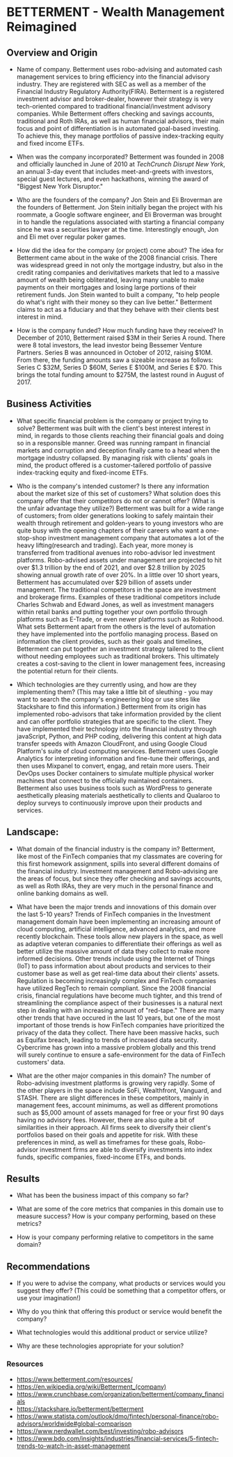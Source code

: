 # BETTERMENT - Wealth Management Reimagined

## Overview and Origin

* Name of company. Betterment uses robo-advising and automated cash management services to bring efficiency into the financial advisory industry. They are registered with SEC as well as a member of the Financial Industry Regulatory Authority(FIRA). Betterment is a registered investment advisor and broker-dealer, however their strategy is very tech-oriented compared to traditional financial/investment advisory companies. While Betterment offers checking and savings accounts, traditional and Roth IRAs, as well as human financial advisors, their main focus and point of differentiation is in automated goal-based investing. To achieve this, they manage portfolios of passive index-tracking equity and fixed income ETFs.

* When was the company incorporated? Betterment was founded in 2008 and officially launched in June of 2010 at *TechCrunch Disrupt New York*, an annual 3-day event that includes meet-and-greets with investors, special guest lectures, and even hackathons, winning the award of "Biggest New York Disruptor." 

* Who are the founders of the company? Jon Stein and Eli Broverman are the founders of Betterment. Jon Stein initially began the project with his roommate, a Google software engineer, and Eli Broverman was brought in to handle the regulations associated with starting a financial company since he was a securities lawyer at the time. Interestingly enough, Jon and Eli met over regular poker games.

* How did the idea for the company (or project) come about? The idea for Betterment came about in the wake of the 2008 financial crisis. There was widespread greed in not only the mortgage industry, but also in the credit rating companies and derivitatives markets that led to a massive amount of wealth being obliterated, leaving many unable to make payments on their mortgages and losing large portions of their retirement funds. Jon Stein wanted to built a company, "to help people do what's right with their money so they can live better." Betterment claims to act as a fiduciary and that they behave with their clients best interest in mind.

* How is the company funded? How much funding have they received? In December of 2010, Betterment raised $3M in their Series A round. There were 8 total investors, the lead investor being Bessemer Venture Partners. Series B was announced in October of 2012, raising $10M. From there, the funding amounts saw a sizeable increase as follows: Series C $32M, Series D $60M, Series E $100M, and Series E $70. This brings the total funding amount to $275M, the lastest round in August of 2017.

## Business Activities

* What specific financial problem is the company or project trying to solve? Betterment was built with the client's best interest interest in mind, in regards to those clients reaching their financial goals and doing so in a responsible manner. Greed was running rampant in financial markets and corruption and deception finally came to a head when the mortgage industry collapsed. By managing risk with clients' goals in mind, the product offered is a customer-tailered portfolio of passive index-tracking equity and fixed-income ETFs.

* Who is the company's intended customer? Is there any information about the market size of this set of customers? What solution does this company offer that their competitors do not or cannot offer? (What is the unfair advantage they utilize?) Betterment was built for a wide range of customers; from older generations looking to safely maintain their wealth through retirement and golden-years to young investors who are quite busy with the opening chapters of their careers who want a one-stop-shop investment management company that automates a lot of the heavy lifting(research and trading). Each year, more money is transferred from traditional avenues into robo-advisor led investment platforms. Robo-advised assets under management are projected to hit over $1.3 trillion by the end of 2021, and over $2.8 trillion by 2025 showing annual growth rate of over 20%. In a little over 10 short years, Betterment has accumulated over $29 billion of assets under management. The traditional competitors in the space are investment and brokerage firms. Examples of these traditional competitors include Charles Schwab and Edward Jones, as well as investment managers within retail banks and putting together your own portfolio through platforms such as E-Trade, or even newer platforms such as Robinhood. What sets Betterment apart from the others is the level of automation they have implemented into the portfolio managing process. Based on information the client provides, such as their goals and timelines, Betterment can put together an investment strategy tailered to the client without needing employees such as traditional brokers. This ultimately creates a cost-saving to the client in lower management fees, increasing the potential return for their clients.

* Which technologies are they currently using, and how are they implementing them? (This may take a little bit of sleuthing - you may want to search the company's engineering blog or use sites like Stackshare to find this information.) Betterment from its origin has implemented robo-advisors that take information provided by the client and can offer portfolio strategies that are specific to the client. They have implemented their technology into the financial industry through javaScript, Python, and PHP coding, delivering this content at high data transfer speeds with Amazon CloudFront, and using Google Cloud Platform's suite of cloud computing services. Betterment uses Google Analytics for interpreting information and fine-tune their offerings, and then uses Mixpanel to convert, engag, and retain more users. Their DevOps uses Docker containers to simulate multiple physical worker machines that connect to the officially maintained containers. Betterment also uses business tools such as WordPress to generate aesthetically pleasing materials aesthetically to clients and Qualaroo to deploy surveys to continuously improve upon their products and services.

## Landscape:

* What domain of the financial industry is the company in? Betterment, like most of the FinTech companies that my classmates are covering for this first homework assignment, spills into several different domains of the financial industry. Investment management and Robo-advising are the areas of focus, but since they offer checking and savings accounts, as well as Roth IRAs, they are very much in the personal finance and online banking domains as well.

* What have been the major trends and innovations of this domain over the last 5-10 years? Trends of FinTech companies in the Investment management domain have been implementing an increasing amount of cloud computing, artificial intelligence, advanced analytics, and more recently blockchain. These tools allow new players in the space, as well as adaptive veteran companies to differentiate their offerings as well as better utilize the massive amount of data they collect to make more informed decisions. Other trends include using the Internet of Things (IoT) to pass information about about products and services to their customer base as well as get real-time data about their clients' assets. Regulation is becoming increasingly complex and FinTech companies have utilized RegTech to remain compliant. Since the 2008 financial crisis, financial regulations have become much tighter, and this trend of streamlining the compliance aspect of their businesses is a natural next step in dealing with an increasing amount of "red-tape." There are many other trends that have occured in the last 10 years, but one of the most important of those trends is how FinTech companies have prioritized the privacy of the data they collect. There have been massive hacks, such as Equifax breach, leading to trends of increased data security. Cybercrime has grown into a massive problem globally and this trend will surely continue to ensure a safe-environment for the data of FinTech customers' data.

* What are the other major companies in this domain? The number of Robo-advising investment platforms is growing very rapidly. Some of the other players in the space include SoFi, Wealthfront, Vanguard, and STASH. There are slight differences in these competitors, mainly in management fees, account minimums, as well as different promotions such as $5,000 amount of assets managed for free or your first 90 days having no advisory fees. However, there are also quite a bit of similarities in their approach. All firms seek to diversify their client's portfolios based on their goals and appetite for risk. With these preferences in mind, as well as timeframes for these goals, Robo-advisor investment firms are able to diversify investments into index funds, specific companies, fixed-income ETFs, and bonds. 

## Results

* What has been the business impact of this company so far? 

* What are some of the core metrics that companies in this domain use to measure success? How is your company performing, based on these metrics?

* How is your company performing relative to competitors in the same domain?

## Recommendations

* If you were to advise the company, what products or services would you suggest they offer? (This could be something that a competitor offers, or use your imagination!)

* Why do you think that offering this product or service would benefit the company?

* What technologies would this additional product or service utilize?

* Why are these technologies appropriate for your solution?

### Resources
* https://www.betterment.com/resources/
* https://en.wikipedia.org/wiki/Betterment_(company)
* https://www.crunchbase.com/organization/betterment/company_financials
* https://stackshare.io/betterment/betterment
* https://www.statista.com/outlook/dmo/fintech/personal-finance/robo-advisors/worldwide#global-comparison
* https://www.nerdwallet.com/best/investing/robo-advisors
* https://www.bdo.com/insights/industries/financial-services/5-fintech-trends-to-watch-in-asset-management

